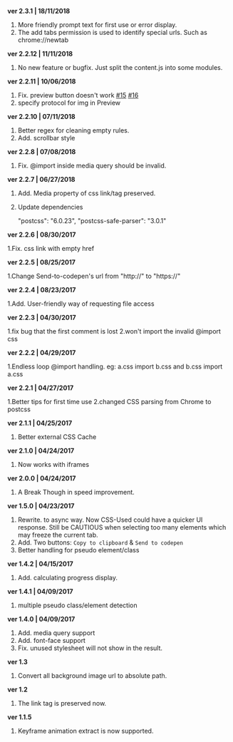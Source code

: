 **ver 2.3.1 | 18/11/2018**

1. More friendly prompt text for first use or error display.
2. The add tabs permission is used to identify special urls. Such as chrome://newtab

**ver 2.2.12 | 11/11/2018**

1. No new feature or bugfix. Just split the content.js into some modules.

**ver 2.2.11 | 10/06/2018**

1. Fix. preview button doesn't work [#15](https://github.com/painty/CSS-Used-ChromeExt/issues/15) [#16](https://github.com/painty/CSS-Used-ChromeExt/pull/16)
2. specify protocol for img in Preview

**ver 2.2.10 | 07/11/2018**

1. Better regex for cleaning empty rules.
2. Add. scrollbar style

**ver 2.2.8 | 07/08/2018**

1. Fix. @import inside media query should be invalid.

**ver 2.2.7 | 06/27/2018**

1. Add. Media property of css link/tag preserved.
2. Update dependencies

    "postcss": "6.0.23",
    "postcss-safe-parser": "3.0.1"

**ver 2.2.6 | 08/30/2017**

1.Fix. css link with empty href

**ver 2.2.5 | 08/25/2017**

1.Change Send-to-codepen's url from "http://" to "https://"

**ver 2.2.4 | 08/23/2017**

1.Add. User-friendly way of requesting file access

**ver 2.2.3 | 04/30/2017**

1.fix bug that the first comment is lost
2.won't import the invalid @import css

**ver 2.2.2 | 04/29/2017**

1.Endless loop @import handling. eg: a.css import b.css and b.css import a.css

**ver 2.2.1 | 04/27/2017**

1.Better tips for first time use
2.changed CSS parsing from Chrome to postcss

**ver 2.1.1 | 04/25/2017**

1. Better external CSS Cache

**ver 2.1.0 | 04/24/2017**

1. Now works with iframes

**ver 2.0.0 | 04/24/2017**

1. A Break Though in speed improvement.

**ver 1.5.0 | 04/23/2017**

1. Rewrite. to async way. Now CSS-Used could have a quicker UI response. Still be CAUTIOUS when selecting too many elements which may freeze the current tab.
2. Add. Two buttons: `Copy to clipboard` & `Send to codepen`
3. Better handling for pseudo element/class

**ver 1.4.2 | 04/15/2017** 

1. Add. calculating progress display.

**ver 1.4.1 | 04/09/2017**

1. multiple pseudo class/element detection

**ver 1.4.0 | 04/09/2017** 

1. Add. media query support
2. Add. font-face support
3. Fix. unused stylesheet will not show in the result.

**ver 1.3**

1. Convert all background image url to absolute path.

**ver 1.2**

1. The link tag is preserved now.

**ver 1.1.5**

1. Keyframe animation extract is now supported.
